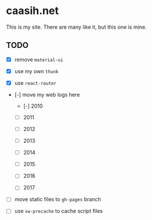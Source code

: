 # caasih.net

This is my site. There are many like it, but this one is mine.

## TODO

  * [x] remove `material-ui`

  * [x] use my own `thunk`

  * [x] use `react-router`

  * [-] move my web logs here

    * [-] 2010

    * [ ] 2011

    * [ ] 2012

    * [ ] 2013

    * [ ] 2014

    * [ ] 2015

    * [ ] 2016

    * [ ] 2017

  * [ ] move static files to `gh-pages` branch

  * [ ] use `sw-precache` to cache script files


